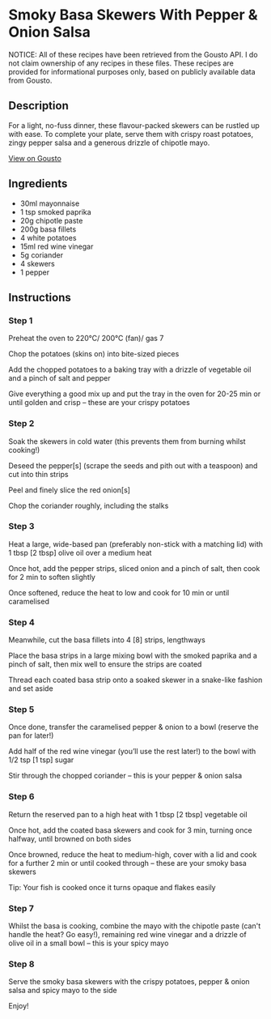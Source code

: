 # Smoky Basa Skewers With Pepper & Onion Salsa

NOTICE: All of these recipes have been retrieved from the Gousto API. I do not claim ownership of any recipes in these files. These recipes are provided for informational purposes only, based on publicly available data from Gousto.

## Description

For a light, no-fuss dinner, these flavour-packed skewers can be rustled up with ease. To complete your plate, serve them with crispy roast potatoes, zingy pepper salsa and a generous drizzle of chipotle mayo. 

[View on Gousto](https://www.gousto.co.uk/recipes/cookbook/smoky-basa-skewers-with-red-pepper-salsa)

## Ingredients

- 30ml mayonnaise
- 1 tsp smoked paprika
- 20g chipotle paste
- 200g basa fillets
- 4 white potatoes
- 15ml red wine vinegar
- 5g coriander
- 4 skewers
- 1 pepper

## Instructions


### Step 1

Preheat the oven to 220°C/ 200°C (fan)/ gas 7

Chop the potatoes (skins on) into bite-sized pieces

Add the chopped potatoes to a baking tray with a drizzle of vegetable oil and a pinch of salt and pepper

Give everything a good mix up and put the tray in the oven for 20-25 min or until golden and crisp – these are your crispy potatoes


### Step 2

Soak the skewers in cold water (this prevents them from burning whilst cooking!)

Deseed the pepper<span class="text-danger">[s]</span> (scrape the seeds and pith out with a teaspoon) and cut into thin strips

Peel and finely slice the red onion<span class="text-danger">[s]</span>

Chop the coriander roughly, including the stalks


### Step 3

Heat a large, wide-based pan (preferably non-stick with a matching lid) with 1 tbsp <span class="text-danger">[2 tbsp]</span> olive oil over a medium heat

Once hot, add the pepper strips, sliced onion and a pinch of salt, then cook for 2 min to soften slightly

Once softened, reduce the heat to low and cook for 10 min or until caramelised


### Step 4

Meanwhile, cut the basa fillets into 4 <span class="text-danger">[8]</span> strips, lengthways

Place the basa strips in a large mixing bowl with the smoked paprika and a pinch of salt, then mix well to ensure the strips are coated

Thread each coated basa strip onto a soaked skewer in a snake-like fashion and set aside


### Step 5

Once done, transfer the caramelised pepper & onion to a bowl (reserve the pan for later!)

Add half of the red wine vinegar (you’ll use the rest later!) to the bowl with 1/2 tsp <span class="text-danger">[1 tsp]</span> sugar

Stir through the chopped coriander – this is your pepper & onion salsa


### Step 6

Return the reserved pan to a high heat with 1 tbsp <span class="text-danger">[2 tbsp]</span> vegetable oil

Once hot, add the coated basa skewers and cook for 3 min, turning once halfway, until browned on both sides

Once browned, reduce the heat to medium-high, cover with a lid and cook for a further 2 min or until cooked through – these are your smoky basa skewers

Tip: Your fish is cooked once it turns opaque and flakes easily


### Step 7

Whilst the basa is cooking, combine the mayo with the chipotle paste (can't handle the heat? Go easy!), remaining red wine vinegar and a drizzle of olive oil in a small bowl – this is your spicy mayo

### Step 8

Serve the smoky basa skewers with the crispy potatoes, pepper & onion salsa and spicy mayo to the side

Enjoy!


